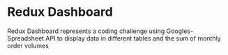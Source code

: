 # Redux Dashboard
Redux Dashboard represents a coding challenge using Googles-Spreadsheet API to display data in different tables and the sum of monthly order volumes
